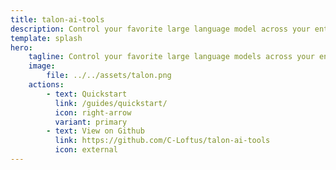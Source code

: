```yaml
---
title: talon-ai-tools
description: Control your favorite large language model across your entire desktop
template: splash
hero:
    tagline: Control your favorite large language models across your entire desktop
    image:
        file: ../../assets/talon.png
    actions:
        - text: Quickstart
          link: /guides/quickstart/
          icon: right-arrow
          variant: primary
        - text: View on Github
          link: https://github.com/C-Loftus/talon-ai-tools
          icon: external
---
```


<!-- import { Card, CardGrid } from "@astrojs/starlight/components"; -->
<!-- 
## Next steps

<CardGrid stagger>
    <Card title="Update content" icon="pencil">
        Edit `src/content/docs/index.mdx` to see this page change.
    </Card>
    <Card title="Add new content" icon="add-document">
        Add Markdown or MDX files to `src/content/docs` to create new pages.
    </Card>
    <Card title="Configure your site" icon="setting">
        Edit your `sidebar` and other config in `astro.config.mjs`.
    </Card>
    <Card title="Read the docs" icon="open-book">
        Learn more in [the Starlight Docs](https://starlight.astro.build/).
    </Card>
</CardGrid> -->

